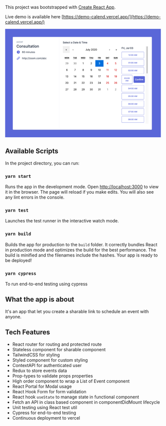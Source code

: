 This project was bootstrapped with [Create React App](https://github.com/facebook/create-react-app).

Live demo is available here [https://demo-calend.vercel.app/](https://demo-calend.vercel.app/)


![App screenshot](./screenshot.png)

## Available Scripts

In the project directory, you can run:

### `yarn start`

Runs the app in the development mode. Open [http://localhost:3000](http://localhost:3000) to view it in the browser. The page will reload if you make edits. You will also see any lint errors in the console.

### `yarn test`

Launches the test runner in the interactive watch mode.<br />

### `yarn build`

Builds the app for production to the `build` folder. It correctly bundles React in production mode and optimizes the build for the best performance. The build is minified and the filenames include the hashes. Your app is ready to be deployed!

### `yarn cypress`

To run end-to-end testing using cypress

## What the app is about

It's an app that let you create a sharable link to schedule an event with anyone.

## Tech Features

* React router for routing and protected route
* Stateless component for sharable component
* TailwindCSS for styling
* Styled component for custom styling
* ContextAPI for authenticated user
* Redux to store events data
* Prop-types to validate props properties
* High order component to wrap a List of Event component
* React Portal for Modal usage
* React Hook Form for form validation
* React hook `useState` to manage state in functional component
* Fetch an API in class based component in componentDidMount lifecycle
* Unit testing using React test util
* Cypress for end-to-end testing
* Continuous deployment to vercel
